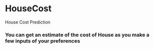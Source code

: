 # HouseCost
House Cost Prediction
###  You can get an estimate of the cost of House as you make a few inputs of your preferences
